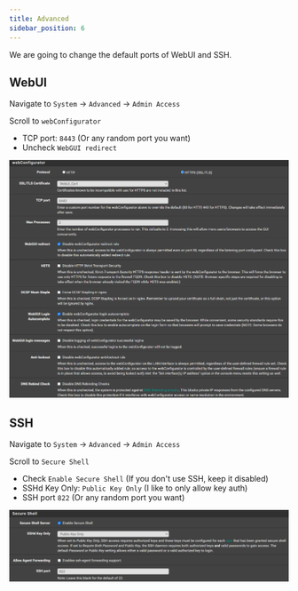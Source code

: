 ```yaml
---
title: Advanced
sidebar_position: 6
---
```


We are going to change the default ports of WebUI and SSH.

## WebUI

Navigate to `System` -> `Advanced` -> `Admin Access`

Scroll to `webConfigurator`

- TCP port: `8443` (Or any random port you want)
- Uncheck `WebGUI redirect`

![general-advanced-webui](./img/general-advanced-webui.png)

## SSH

Navigate to `System` -> `Advanced` -> `Admin Access`

Scroll to `Secure Shell`

- Check `Enable Secure Shell` (If you don't use SSH, keep it disabled)
- SSHd Key Only: `Public Key Only` (I like to only allow key auth)
- SSH port `822` (Or any random port you want)

![general-advanced-ssh](./img/general-advanced-ssh.png)
